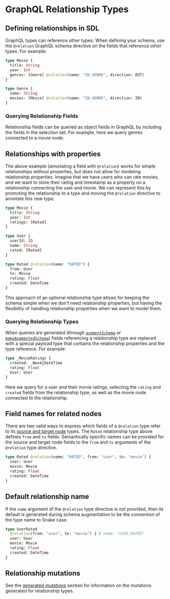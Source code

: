 # GraphQL Relationship Types

## Defining relationships in SDL

GraphQL types can reference other types. When defining your schema, use the `@relation` GraphQL schema directive on the fields that reference other types. For example:

```graphql
type Movie {
  title: String
  year: Int
  genres: [Genre] @relation(name: "IN_GENRE", direction: OUT)
}

type Genre {
  name: String
  movies: [Movie] @relation(name: "IN_GENRE", direction: IN)
}
```

### Querying Relationship Fields

Relationship fields can be queried as object fields in GraphQL by including the fields in the selection set. For example, here we query genres connected to a movie node:

<div className={styles.graphiqlcontainer}>
  <GraphiQLSnippet
    endpoint="https://movies.grandstack.io"
    query={`{
  Movie(first: 1) {
    title
    genres {
      name
    }
  }
}`} />
</div>

## Relationships with properties

The above example (annotating a field with `@relation`) works for simple relationships without properties, but does not allow for modeling relationship properties. Imagine that we have users who can rate movies, and we want to store their rating and timestamp as a property on a relationship connecting the user and movie. We can represent this by promoting the relationship to a type and moving the `@relation` directive to annotate this new type:

```graphql
type Movie {
  title: String
  year: Int
  ratings: [Rated]
}

type User {
  userId: ID
  name: String
  rated: [Rated]
}

type Rated @relation(name: "RATED") {
  from: User
  to: Movie
  rating: Float
  created: DateTime
}
```

This approach of an optional relationship type allows for keeping the schema simple when we don't need relationship properties, but having the flexibility of handling relationship properties when we want to model them.

### Querying Relationship Types

When queries are generated (through [`augmentSchema`](neo4j-graphql-js-api.mdx#augmentschemaschema-graphqlschema) or [`makeAugmentedSchema`](neo4j-graphql-js-api.mdx#makeaugmentedschemaoptions-graphqlschema)) fields referencing a relationship type are replaced with a special payload type that contains the relationship properties and the type reference. For example:

```graphql
type _MovieRatings {
  created: _Neo4jDateTime
  rating: Float
  User: User
}
```

Here we query for a user and their movie ratings, selecting the `rating` and `created` fields from the relationship type, as well as the movie node connected to the relationship.

<div className={styles.graphiqlcontainer}>
  <GraphiQLSnippet
    endpoint="https://movies.grandstack.io"
    query={`{
  User(first: 1) {
    name
    rated {
      Movie {
        title
      }
      rating
      created {
        formatted
      }
    }
  }
}`} />
</div>

## Field names for related nodes

There are two valid ways to express which fields of a `@relation` type refer to its [source and target node](https://neo4j.com/docs/getting-started/current/graphdb-concepts/#graphdb-relationship-types) types. The `Rated` relationship type above defines `from` and `to` fields. Semantically specific names can be provided for the source and target node fields to the `from` and `to` arguments of the `@relation` type directive.

```graphql
type Rated @relation(name: "RATED", from: "user", to: "movie") {
  user: User
  movie: Movie
  rating: Float
  created: DateTime
}
```

## Default relationship name

If the `name` argument of the `@relation` type directive is not provided, then its default is generated during schema augmentation to be the conversion of the type name to Snake case.

```graphql
type UserRated
  @relation(from: "user", to: "movie") { # name: "USER_RATED"
  user: User
  movie: Movie
  rating: Float
  created: DateTime
}
```

## Relationship mutations

See the [generated mutations](graphql-schema-generation-augmentation.mdx#generated-mutations) section for information on the mutations generated for relationship types.
